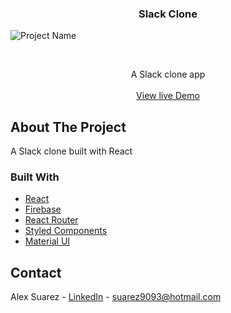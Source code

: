  <h3 align="center">Slack Clone</h3>
 
![Project Name](gif/youtube.gif)

<!-- PROJECT LOGO -->
<br />
<p align="center">
  
  </a>
  <p align="center">
    A Slack clone app
    <br />
    <br />
    <a href="https://clone-308318.web.app/">View live Demo</a>
  </p>
</p>

<!-- ABOUT THE PROJECT -->

## About The Project

A Slack clone built with React

### Built With

- [React](https://reactjs.org/)
- [Firebase](https://firebase.google.com/)
- [React Router](https://reactrouter.com/)
- [Styled Components](https://styled-components.com/)
- [Material UI](https://material-ui.com/)

## Contact

Alex Suarez - [LinkedIn](https://www.linkedin.com/in/alexsuarez9093/) - suarez9093@hotmail.com
